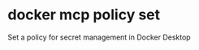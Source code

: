 # docker mcp policy set

<!---MARKER_GEN_START-->
Set a policy for secret management in Docker Desktop


<!---MARKER_GEN_END-->

